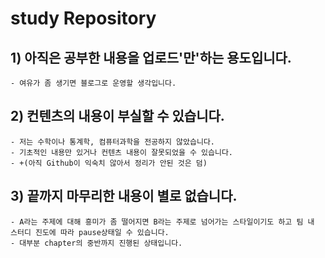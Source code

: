 # study Repository

## 1) 아직은 공부한 내용을 업로드'만'하는 용도입니다.
    - 여유가 좀 생기면 블로그로 운영할 생각입니다.

## 2) 컨텐츠의 내용이 부실할 수 있습니다.
    - 저는 수학이나 통계학, 컴퓨터과학을 전공하지 않았습니다. 
    - 기초적인 내용만 있거나 컨텐츠 내용이 잘못되었을 수 있습니다.
    - +(아직 Github이 익숙치 않아서 정리가 안된 것은 덤)
    
## 3) 끝까지 마무리한 내용이 별로 없습니다.
    - A라는 주제에 대해 흥미가 좀 떨어지면 B라는 주제로 넘어가는 스타일이기도 하고 팀 내 스터디 진도에 따라 pause상태일 수 있습니다.
    - 대부분 chapter의 중반까지 진행된 상태입니다.

